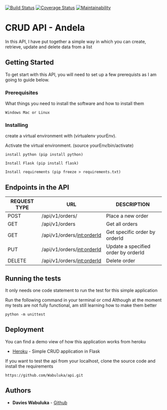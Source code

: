 
[![Build Status](https://travis-ci.org/Wabuluka/api.svg?branch=master)](https://travis-ci.org/Wabuluka/api) 
[![Coverage Status](https://coveralls.io/repos/github/Wabuluka/api/badge.svg?branch=master)](https://coveralls.io/github/Wabuluka/api?branch=master)
[![Maintainability](https://api.codeclimate.com/v1/badges/a99a88d28ad37a79dbf6/maintainability)](https://codeclimate.com/github/codeclimate/codeclimate/maintainability)
# CRUD API - Andela

In this API, I have put together a simple way in which you can create, retrieve, update and delete data from a list
## Getting Started
To get start with this API, you will need to set up a few prerequists as I am going to guide below.
### Prerequisites

What things you need to install the software and how to install them

```
Windows Mac or Linux
```

### Installing


create a virtual environment with (virtualenv yourEnv).

Activate the virtual environment. (source yourEnv/bin/activate)

```
install python (pip install python)
```

```
Install Flask (pip install flask)
```

```
Install requirements (pip freeze > requirements.txt)
```

## Endpoints in the API
|REQUEST TYPE| URL | DESCRIPTION |
|------------|-----|-------------|
|POST| /api/v1/orders/|Place a new order|
|GET| /api/v1/orders |Get all orders|
|GET| /api/v1/orders/<int:orderId> |Get specific order by orderId|
|PUT| /api/v1/orders/<int:orderId> |Update a specified order by orderId|
|DELETE| /api/v1/orders/<int:orderId> |Delete order|

## Running the tests

It only needs one code statement to run the test for this simple application

Run the following command in your terminal or cmd
Although at the moment my tests are not fully functional, am still learning how to make them better

```
python -m unittest
```

## Deployment

You can find a demo view of how this application works from heroku
* [Heroku](https://flask-api-wabuluka.herokuapp.com/) - Simple CRUD application in Flask

If you want to test the api from your localhost, clone the source code and install the requirements
```
https://github.com/Wabuluka/api.git
```

## Authors

* **Davies Wabuluka**  - [Github](https://github.com/Wabuluka)

